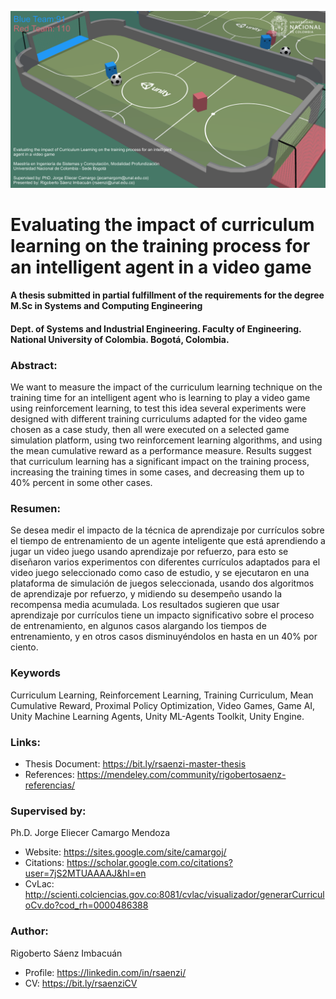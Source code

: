<p align="center"><img src="/Banner.png"></p>

# Evaluating the impact of curriculum learning on the training process for an intelligent agent in a video game
#### A thesis submitted in partial fulfillment of the requirements for the degree M.Sc in Systems and Computing Engineering
#### Dept. of Systems and Industrial Engineering. Faculty of Engineering. National University of Colombia. Bogotá, Colombia.

### Abstract:
We want to measure the impact of the curriculum learning technique on the training time for an intelligent agent who is learning to play a video game using reinforcement learning, to test this idea several experiments were designed with different training curriculums adapted for the video game chosen as a case study, then all were executed on a selected game simulation platform, using two reinforcement learning algorithms, and using the mean cumulative reward as a performance measure. Results suggest that curriculum learning has a significant impact on the training process, increasing the training times in some cases, and decreasing them up to 40% percent in some other cases.

### Resumen:
Se desea medir el impacto de la técnica de aprendizaje por currículos sobre el tiempo de entrenamiento de un agente inteligente que está aprendiendo a jugar un video juego usando aprendizaje por refuerzo, para esto se diseñaron varios experimentos con diferentes currículos adaptados para el video juego seleccionado como caso de estudio, y se ejecutaron en una plataforma de simulación de juegos seleccionada, usando dos algoritmos de aprendizaje por refuerzo, y midiendo su desempeño usando la recompensa media acumulada. Los resultados sugieren que usar aprendizaje por currículos tiene un impacto significativo sobre el proceso de entrenamiento, en algunos casos alargando los tiempos de entrenamiento, y en otros casos disminuyéndolos en hasta en un 40% por ciento.

### Keywords
Curriculum Learning, Reinforcement Learning, Training Curriculum, Mean Cumulative Reward, Proximal Policy Optimization, Video Games, Game AI, Unity Machine Learning Agents, Unity ML-Agents Toolkit, Unity Engine.

### Links:
* Thesis Document: https://bit.ly/rsaenzi-master-thesis
* References: https://mendeley.com/community/rigobertosaenz-referencias/

### Supervised by:
Ph.D. Jorge Eliecer Camargo Mendoza
* Website: https://sites.google.com/site/camargoj/
* Citations: https://scholar.google.com.co/citations?user=7jS2MTUAAAAJ&hl=en
* CvLac: http://scienti.colciencias.gov.co:8081/cvlac/visualizador/generarCurriculoCv.do?cod_rh=0000486388

### Author:
Rigoberto Sáenz Imbacuán
* Profile: https://linkedin.com/in/rsaenzi/
* CV: https://bit.ly/rsaenziCV